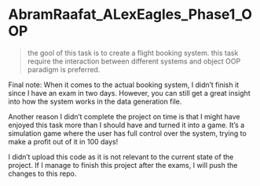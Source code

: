 # AbramRaafat_ALexEagles_Phase1_OOP

> the gool of this task is to create a flight booking system.
> this task require the interaction between different systems and object OOP paradigm is preferred.


Final note: When it comes to the actual booking system, I didn’t finish it since I have an exam in two days. However, you can still get a great insight into how the system works in the data generation file.

Another reason I didn’t complete the project on time is that I might have enjoyed this task more than I should have and turned it into a game. It’s a simulation game where the user has full control over the system, trying to make a profit out of it in 100 days!

I didn’t upload this code as it is not relevant to the current state of the project. If I manage to finish this project after the exams, I will push the changes to this repo.
